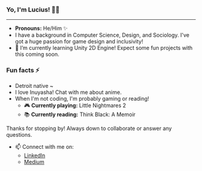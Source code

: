 ### Yo, I'm Lucius! 👋🏾

----
- **Pronouns:** He/Him ✨
- I have a background in Computer Science, Design, and Sociology. I've got a huge passion for game design and inclusivity! 
- 🌱 I’m currently learning Unity 2D Engine! Expect some fun projects with this coming soon.
### Fun facts ⚡
  - Detroit native ~
  - I love Inuyasha! Chat with me about anime.
  - When I'm not coding, I'm probably gaming or reading! 
    - 🎮 **Currently playing:** Little Nightmares 2
    - 📚 **Currently reading:** Think Black: A Memoir



Thanks for stopping by! Always down to collaborate or answer any questions. 
- 📫 Connect with me on: 
  - [LinkedIn](https://www.linkedin.com/in/luvanslyke/)
  - [Medium](https://lu-vanslyke.medium.com/) 
    

<!--
**fangbalm/fangbalm** is a ✨ _special_ ✨ repository because its `README.md` (this file) appears on your GitHub profile.

Here are some ideas to get you started:

- 🔭 I’m currently working on ...
- 🌱 I’m currently learning ...
- 👯 I’m looking to collaborate on ...
- 🤔 I’m looking for help with ...
- 💬 Ask me about ...
- 📫 How to reach me: ...
- 😄 Pronouns: ...
- ⚡ Fun fact: ...
-->
 
